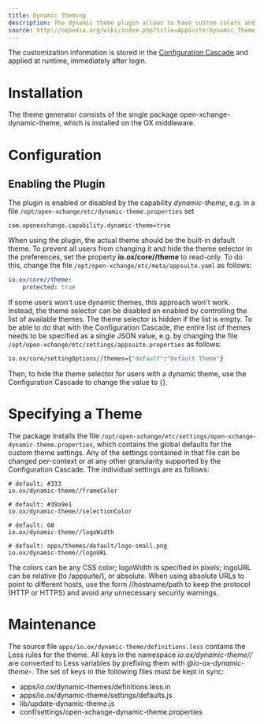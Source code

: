 ```yaml
---
title: Dynamic Theming
description: The dynamic theme plugin allows to have custom colors and logo without creating a real theme for each possible color combination.
source: http://oxpedia.org/wiki/index.php?title=AppSuite:Dynamic_Theme
---
```


The customization information is stored in the [Configuration Cascade](http://oxpedia.org/wiki/index.php?title=ConfigCascade) and applied at runtime, immediately after login.

# Installation

The theme generator consists of the single package open-xchange-dynamic-theme, which is installed on the OX middleware.

# Configuration

## Enabling the Plugin

The plugin is enabled or disabled by the capability _dynamic-theme_, e.g. in a file `/opt/open-xchange/etc/dynamic-theme.properties` set

```
com.openexchange.capability.dynamic-theme=true
```

When using the plugin, the actual theme should be the built-in default theme.
To prevent all users from changing it and hide the theme selector in the preferences, set the property **io.ox/core//theme** to read-only. 
To do this, change the file `/opt/open-xchange/etc/meta/appsuite.yaml` as follows:

```yaml
io.ox/core//theme:
    protected: true
```

If some users won't use dynamic themes, this approach won't work. Instead, the theme selector can be disabled an enabled by controlling the list of available themes. The theme selector is hidden if the list is empty. 
To be able to do that with the Configuration Cascade, the entire list of themes needs to be specified as a single JSON value, e.g. by changing the file `/opt/open-xchange/etc/settings/appsuite.properties` as follows:

```bash
io.ox/core/settingOptions//themes={"default":"Default Theme"}
```

Then, to hide the theme selector for users with a dynamic theme, use the Configuration Cascade to change the value to {}.

# Specifying a Theme

The package installs the file `/opt/open-xchange/etc/settings/open-xchange-dynamic-theme.properties`, which contains the global defaults for the custom theme settings. Any of the settings contained in that file can be changed per-context or at any other granularity supported by the Configuration Cascade. The individual settings are as follows:

```
# default: #333
io.ox/dynamic-theme//frameColor

# default: #39a9e1
io.ox/dynamic-theme//selectionColor

# default: 60
io.ox/dynamic-theme//logoWidth

# default: apps/themes/default/logo-small.png
io.ox/dynamic-theme//logoURL
```

The colors can be any CSS color; logoWidth is specified in pixels; logoURL can be relative (to /appsuite/), or absolute. 
When using absolute URLs to point to different hosts, use the form //hostname/path to keep the protocol (HTTP or HTTPS) and avoid any unnecessary security warnings.

# Maintenance

The source file `apps/io.ox/dynamic-theme/definitions.less` contains the Less rules for the theme. All keys in the namespace _io.ox/dynamic-theme//_ are converted to Less variables by prefixing them with _@io-ox-dynamic-theme-_. 
The set of keys in the following files must be kept in sync:

- apps/io.ox/dynamic-themes/definitions.less.in
- apps/io.ox/dynamic-theme/settings/defaults.js
- lib/update-dynamic-theme.js
- conf/settings/open-xchange-dynamic-theme.properties
